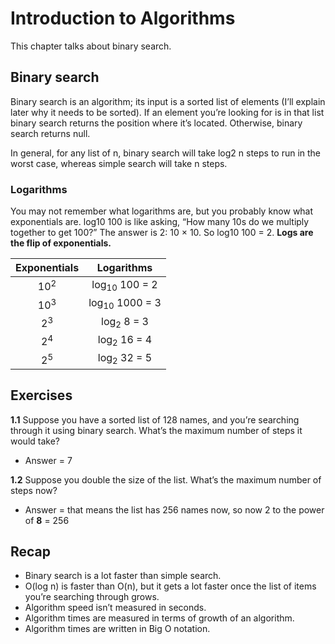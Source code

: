 # Introduction to Algorithms

This chapter talks about binary search.

## Binary search

Binary search is an algorithm; its input is a sorted list of elements  (I’ll explain later why it needs to be sorted). If an element you’re looking for is in that list binary search returns the position where it’s located. Otherwise, binary search returns null.

In general, for any list of n, binary search will take log2 n steps to run in the worst case, whereas simple search will take n steps.


### Logarithms

You may not remember what logarithms are, but you probably know what 
exponentials are. log10 100 is like asking, “How many 10s do we multiply 
together to get 100?” The answer is 2: 10 × 10. So log10 100 = 2. **Logs are the flip of exponentials.**

| Exponentials |         Logarithms         |
|:------------:|:--------------------------:|
|   $10^2$     |  log<sub>10</sub> 100 = 2  |
|  $10^3$      |  log<sub>10</sub> 1000 = 3 |
|  $2^3$       |  log<sub>2</sub> 8 = 3     |
|  $2^4$       |  log<sub>2</sub> 16 = 4    |
|  $2^5$       |  log<sub>2</sub> 32 = 5    |

## Exercises

**1.1** Suppose you have a sorted list of 128 names, and you’re searching through it using binary search. What’s the maximum number of steps it would take?

- Answer = 7

**1.2** Suppose you double the size of the list. What’s the maximum number of steps now?

- Answer = that means the list has 256 names now, so now 2 to the power of **8** = 256


## Recap

- Binary search is a lot faster than simple search.
- O(log n) is faster than O(n), but it gets a lot faster once the list of items you’re searching through grows.
- Algorithm speed isn’t measured in seconds.
- Algorithm times are measured in terms of growth of an algorithm.
- Algorithm times are written in Big O notation.